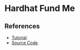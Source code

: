 # Hardhat Fund Me
## References
* [Tutorial](https://github.com/smartcontractkit/full-blockchain-solidity-course-js#lesson-7-hardhat-fund-me).
* [Source Code](https://github.com/PatrickAlphaC/hardhat-fund-me-fcc).


